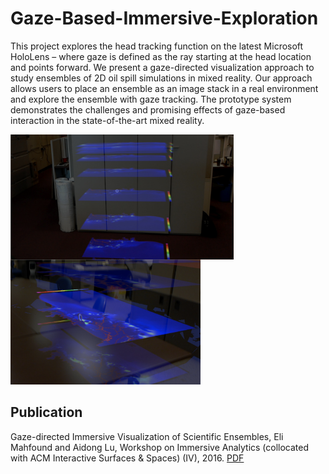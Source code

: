 # Gaze-Based-Immersive-Exploration

This project explores the head tracking function on the latest Microsoft HoloLens – where gaze is defined as the ray starting at the head location and points forward. We present a gaze-directed visualization approach to study ensembles of 2D oil spill simulations in mixed reality. Our approach allows users to place an ensemble as an image stack in a real environment and explore the ensemble with gaze tracking. The prototype system demonstrates the challenges and promising effects of gaze-based interaction in the state-of-the-art mixed reality.

<img align="left" height="200" src="https://github.com/ImmersiveAnalyticsUNCC/Gaze-Based-Immersive-Exploration/blob/master/images/example1.png">
<img height="200" src="https://github.com/ImmersiveAnalyticsUNCC/Gaze-Based-Immersive-Exploration/blob/master/images/example2.png">
  
## Publication

Gaze-directed Immersive Visualization of Scientific Ensembles, Eli Mahfound and Aidong Lu, Workshop on Immersive Analytics (collocated with ACM Interactive Surfaces & Spaces) (IV), 2016. [PDF](https://webpages.uncc.edu/alu1/papers/Ensemble-IV16.pdf)
